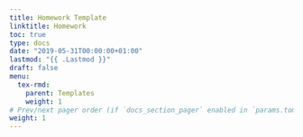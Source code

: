 ```yaml
---
title: Homework Template
linktitle: Homework
toc: true
type: docs
date: "2019-05-31T00:00:00+01:00"
lastmod: "{{ .Lastmod }}"
draft: false
menu:
  tex-rmd:
    parent: Templates
    weight: 1
# Prev/next pager order (if `docs_section_pager` enabled in `params.toml`)
weight: 1
---
```

